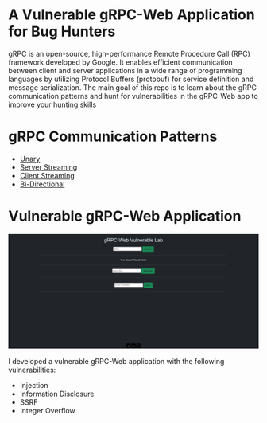 # A Vulnerable gRPC-Web Application for Bug Hunters
gRPC is an open-source, high-performance Remote Procedure Call (RPC) framework developed by Google. It enables efficient communication between client and server applications in a wide range of programming languages by utilizing Protocol Buffers (protobuf) for service definition and message serialization. The main goal of this repo is to learn about the gRPC communication patterns and hunt for vulnerabilities in the gRPC-Web app to improve your hunting skills

# gRPC Communication Patterns

- [Unary](https://github.com/bnematzadeh/grpc-web-playground/tree/main/1_Unary)
- [Server Streaming](https://github.com/bnematzadeh/grpc-web-playground/tree/main/2_Server%20Streaming)
- [Client Streaming](https://github.com/bnematzadeh/grpc-web-playground/tree/main/3_Client%20Streaming)
- [Bi-Directional](https://github.com/bnematzadeh/grpc-web-playground/tree/main/4_Bi-Directional)

# Vulnerable gRPC-Web Application

![Logo](https://github.com/bnematzadeh/grpc-web-playground/blob/main/5_gRPC-web/grpc-web.png)

I developed a vulnerable gRPC-Web application with the following vulnerabilities:

- Injection
- Information Disclosure
- SSRF
- Integer Overflow
